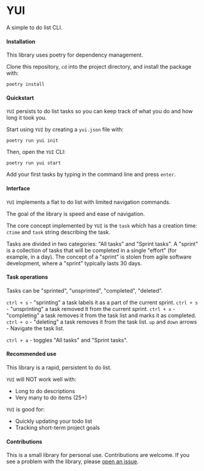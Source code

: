 # YUI

A simple to do list CLI.

#### Installation

This library uses poetry for dependency management.

Clone this repository, `cd` into the project directory, and install the package with:

``` {shell}
poetry install
```

#### Quickstart

`YUI` persists to do list tasks so you can keep track of what you do and how long it took you.

Start using `YUI` by creating a `yui.json` file with:

``` {shell}
poetry run yui init
```

Then, open the `YUI` CLI:

``` {shell}
poetry run yui start
```

Add your first tasks by typing in the command line and press `enter`.

#### Interface

`YUI` implements a flat to do list with limited navigation commands.

The goal of the library is speed and ease of navigation.

The core concept implemented by `YUI` is the `task` which has a creation time: `ctime` and `task` string describing the task.

Tasks are divided in two categories: "All tasks" and "Sprint tasks". A "sprint" is a collection of tasks that will be completed in a single "effort" (for example, in a day). The concept of a "sprint" is stolen from agile software development, where a "sprint" typically lasts 30 days.

#### Task operations

Tasks can be "sprinted", "unsprinted", "completed", "deleted".

`ctrl + s` - "sprinting" a task labels it as a part of the current sprint.
`ctrl + s` - "unsprinting" a task removed it from the current sprint.
`ctrl + x` - "completing" a task removes it from the task list and marks it as completed.
`ctrl + o` - "deleting" a task removes it from the task list.
`up` and `down` arrows - Navigate the task list.

`ctrl + a` - toggles "All tasks" and "Sprint tasks".

#### Recommended use

This library is a rapid, persistent to do list.

`YUI` will NOT work well with:

* Long to do descriptions
* Very many to do items (25+)

`YUI` is good for:

* Quickly updating your todo list
* Tracking short-term project goals

#### Contributions

This is a small library for personal use. Contributions are welcome. If you see a problem with the library, please [open an issue](https://github.com/hamishgibbs/yui/issues/new).
